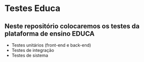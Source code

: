 # Testes Educa
## Neste repositório colocaremos os testes da plataforma de ensino EDUCA
- Testes unitários (front-end e back-end)
- Testes de integração
- Testes de sistema

